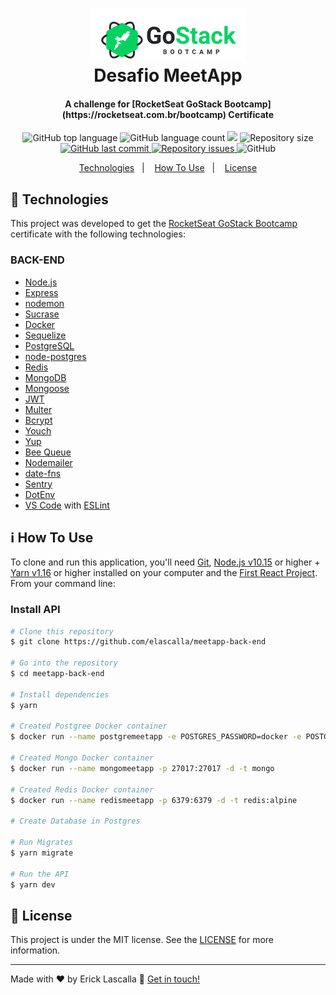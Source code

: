 <h1 align="center">
    <img alt="Go Stack logo" src="https://github.com/elascalla/meetapp-back-end/blob/master/assets/logo-gostack.png" />
    <br>
    Desafio MeetApp
</h1>

<h4 align="center">
  A challenge for [RocketSeat GoStack Bootcamp](https://rocketseat.com.br/bootcamp) Certificate
</h4>
<p align="center">
  <img alt="GitHub top language" src="https://img.shields.io/github/languages/top/elascalla/meetapp-back-end.svg">

  <img alt="GitHub language count" src="https://img.shields.io/github/languages/count/elascalla/meetapp-back-end.svg">

  <a href="https://www.codacy.com/app/elascalla/meetapp-back-end?utm_source=github.com&amp;utm_medium=referral&amp;utm_content=elascalla/meetapp-back-end&amp;utm_campaign=Badge_Grade">
  <img src="https://api.codacy.com/project/badge/Grade/b87b27f130cf4af98e52082d21e70426"/></a>

  <img alt="Repository size" src="https://img.shields.io/github/repo-size/elascalla/meetapp-back-end.svg">
  <a href="https://github.com/elascalla/meetapp-back-end/commits/master">
    <img alt="GitHub last commit" src="https://img.shields.io/github/last-commit/elascalla/meetapp-back-end.svg">
  </a>

  <a href="https://github.com/elascalla/meetapp-back-end/issues">
    <img alt="Repository issues" src="https://img.shields.io/github/issues/elascalla/meetapp-back-end.svg">
  </a>

  <img alt="GitHub" src="https://img.shields.io/github/license/elascalla/meetapp-back-end.svg">
</p>

<p align="center">
  <a href="#rocket-technologies">Technologies</a>&nbsp;&nbsp;&nbsp;|&nbsp;&nbsp;&nbsp;
  <a href="#information_source-how-to-use">How To Use</a>&nbsp;&nbsp;&nbsp;|&nbsp;&nbsp;&nbsp;
  <a href="#memo-license">License</a>
</p>

## :rocket: Technologies

This project was developed to get the [RocketSeat GoStack Bootcamp](https://rocketseat.com.br/bootcamp) certificate with the following technologies:

### BACK-END
-   [Node.js][nodejs]
-   [Express](https://expressjs.com/)
-   [nodemon](https://nodemon.io/)
-   [Sucrase](https://github.com/alangpierce/sucrase)
-   [Docker](https://www.docker.com/docker-community)
-   [Sequelize](http://docs.sequelizejs.com/)
-   [PostgreSQL](https://www.postgresql.org/)
-   [node-postgres](https://www.npmjs.com/package/pg)
-   [Redis](https://redis.io/)
-   [MongoDB](https://www.mongodb.com/)
-   [Mongoose](https://mongoosejs.com/)
-   [JWT](https://jwt.io/)
-   [Multer](https://github.com/expressjs/multer)
-   [Bcrypt](https://www.npmjs.com/package/bcrypt)
-   [Youch](https://www.npmjs.com/package/youch)
-   [Yup](https://www.npmjs.com/package/yup)
-   [Bee Queue](https://www.npmjs.com/package/bcrypt)
-   [Nodemailer](https://nodemailer.com/about/)
-   [date-fns](https://date-fns.org/)
-   [Sentry](https://sentry.io/)
-   [DotEnv](https://www.npmjs.com/package/dotenv)
-   [VS Code][vc] with [ESLint][vceslint]

## :information_source: How To Use

To clone and run this application, you'll need [Git](https://git-scm.com), [Node.js v10.15][nodejs] or higher + [Yarn v1.16][yarn] or higher installed on your computer and the [First React Project](https://github.com/elascalla/meetapp-back-end). From your command line:

### Install API

```bash
# Clone this repository
$ git clone https://github.com/elascalla/meetapp-back-end

# Go into the repository
$ cd meetapp-back-end

# Install dependencies
$ yarn

# Created Postgree Docker container
$ docker run --name postgremeetapp -e POSTGRES_PASSWORD=docker -e POSTGRES_DB=database_meetapp -p 5433:5432 -d postgres

# Created Mongo Docker container
$ docker run --name mongomeetapp -p 27017:27017 -d -t mongo

# Created Redis Docker container
$ docker run --name redismeetapp -p 6379:6379 -d -t redis:alpine

# Create Database in Postgres

# Run Migrates
$ yarn migrate

# Run the API
$ yarn dev
```

## :memo: License

This project is under the MIT license. See the [LICENSE](https://github.com/elascalla/meetapp-back-end/blob/master/LICENSE) for more information.

---

Made with ♥ by Erick Lascalla :wave: [Get in touch!](https://www.linkedin.com/in/erick-gomes/)

[nodejs]: https://nodejs.org/
[yarn]: https://yarnpkg.com/
[vc]: https://code.visualstudio.com/
[vceditconfig]: https://marketplace.visualstudio.com/items?itemName=EditorConfig.EditorConfig
[vceslint]: https://marketplace.visualstudio.com/items?itemName=dbaeumer.vscode-eslint
